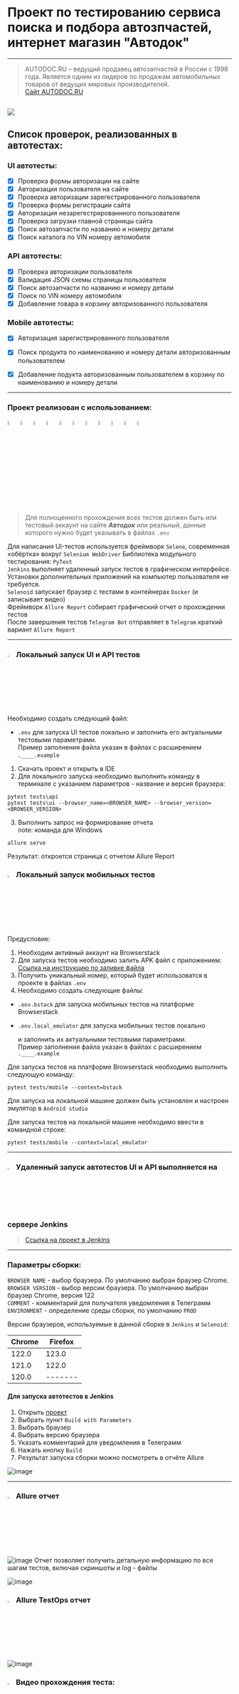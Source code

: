# Проект по тестированию сервиса поиска и подбора автозпчастей, интернет магазин "Автодок"

----
> AUTODOC.RU – ведущий продавец автозапчастей в России с 1998 года. Является одним из лидеров по продажам автомобильных
> товаров от ведущих мировых производителей.  
> [Сайт AUTODOC.RU](https://www.autodoc.ru/)

![](https://github.com/MDN78/qa_guru_python_10_15/blob/master/assets/autodoc_main_page.PNG)
----

## Список проверок, реализованных в автотестах:

### UI автотесты:

- [x] Проверка формы авторизации на сайте
- [x] Авторизация пользователя на сайте 
- [x] Проверка авторизации зарегестрированного пользователя  
- [x] Проверка формы регистрации сайта  
- [x] Авторизация незарегестрированнного пользователя
- [x] Проверка загрузки главной страницы сайта
- [x] Поиск автозапчасти по названию и номеру детали  
- [x] Поиск каталога по VIN номеру автомобиля

### API автотесты:  

- [x] Проверка авторизации пользователя  
- [x] Валидация JSON схемы страницы пользователя  
- [x] Поиск автозапчасти по названию и номеру детали  
- [x] Поиск по VIN номеру автомобиля  
- [x] Добавление товара в корзину авторизованного пользователя  

### Mobile автотесты:  
- [x] Авторизация зарегистрированного пользователя  
- [x] Поиск продукта по наименованию и номеру детали авторизованным пользователем
- [x] Добавление подукта авторизованным пользователем в корзину по наименованию и номеру детали


----

### Проект реализован с использованием:

<p  align="left">
<code><img width="5%" title="python" src="https://cdn.jsdelivr.net/gh/devicons/devicon@latest/icons/python/python-original.svg"></code>
<code><img width="5%" title="selene" src="https://github.com/MDN78/MDN78/blob/main/assets/selene.png"></code>
<code><img width="5%" title="selenium" src="https://github.com/MDN78/MDN78/blob/main/assets/selenium.png"></code>
<code><img width="5%" title="pytest" src="https://github.com/MDN78/MDN78/blob/main/assets/pytest.png"></code>
<code><img width="5%" title="selenoid" src="https://github.com/MDN78/MDN78/blob/main/assets/selenoid.png"></code>
<code><img width="5%" title="jenkins" src="https://cdn.jsdelivr.net/gh/devicons/devicon@latest/icons/jenkins/jenkins-original.svg"></code>
<code><img width="5%" title="allure" src="https://github.com/MDN78/MDN78/blob/main/assets/allure_report.png"></code>
<code><img width="5%" title="alluretestops" src="https://github.com/MDN78/MDN78/blob/main/assets/allure_testops.png"></code>
<code><img width="5%" title="github" src="https://github.com/MDN78/MDN78/blob/main/assets/github.png"></code>  
<code><img width="5%" title="telegram" src="assets/tg.png"></code>   
<code><img width="5%" title="pycharm" src="https://cdn.jsdelivr.net/gh/devicons/devicon@latest/icons/pycharm/pycharm-original.svg"></code>  


> Для полноценного прохождения всех тестов должен быть или тестовый аккаунт на сайте ***Автодок*** или реальный, данные
> которого нужно будет указывать в файлах
`.env`
>
Для написания UI-тестов используется фреймворк `Selene`, современная «обёртка» вокруг `Selenium WebDriver`
Библиотека модульного тестирования: `PyTest`  
`Jenkins` выполняет удаленный запуск тестов в графическом интерфейсе. Установки дополнительных приложений на компьютер
пользователя не требуется.  
`Selenoid` запускает браузер с тестами в контейнерах `Docker` (и записывает видео)  
Фреймворк `Allure Report` собирает графический отчет о прохождении тестов  
После завершения тестов `Telegram Bot` отправляет в `Telegram` краткий вариант `Allure Report`

----

### <img width="3%" title="pc" src="assets/pc.jpg"> Локальный запуск UI и API тестов  

Необходимо создать следующий файл:
- `.env`  для запуска UI тестов локально
и заполнить его актуальными тестовыми параметрами.  
Пример заполнения файла указан в файлах с расширением `.____.example`

1) Скачать проект и открыть в IDE
2) Для локального запуска необходимо выполнить команду в терминале с указанием параметров - название и версия браузера:

```commandline
pytest tests\api 
pytest tests\ui --browser_name=<BROWSER_NAME> --browser_version=<BROWSER_VERSION>
```
      
3) Выполнить запрос на формирование отчета  
   note: команда для Windows

```commandline
allure serve
```

Результат: откроется страница с отчетом Allure Report

### <img width="3%" title="pc" src="assets/pc.jpg"> Локальный запуск мобильных тестов  
Предусловие:
1) Необходим активный аккаунт на Browserstack
2) Для запуска тестов необходимо залить APK файл с приложением:  
[Ссылка на инструкцию по заливке файла](https://github.com/qa-guru/mobile-tests-13-py/tree/demo-selene-appium-with-browserstack-android#how-to-upload-your-own-version-of-application-to-browserstack)
3) Получить уникальный номер, который будет использоватся в проекте в файлах `.env`  
4) Необходимо создать следующие файлы:
- `.env.bstack`  для запуска мобильных тестов на платформе Browserstack  
- `.env.local_emulator`  для запуска мобильных тестов локально  

  и заполнить их актуальными тестовыми параметрами.  
Пример заполнения файла указан в файлах с расширением `.____.example` 

Для запуска тестов на платформе Browserstack необходимо выполнить следующую команду:  
```commandline
pytest tests/mobile --context=bstack
```

Для запуска на локальной машине должен быть установлен и настроен эмулятор в `Android studio`  

Для запуска тестов на локальной машине необходимо ввести в командной строке:  
```commandline
pytest tests/mobile --context=local_emulator
```


----

### <img width="3%" title="Jenkins" src="https://cdn.jsdelivr.net/gh/devicons/devicon@latest/icons/jenkins/jenkins-original.svg"> Удаленный запуск автотестов UI и API выполняется на сервере Jenkins

> <a target="_blank" href="https://jenkins.autotests.cloud/job/C10_MDN782007_autodoc/">Ссылка на проект в
> Jenkins</a>

----

### Параметры сборки:

`BROWSER NAME` - выбор браузера. По умолчанию выбран браузер Chrome.   
`BROWSER VERSION` - выбор версии браузера. По умолчанию выбран браузер Chrome, версия 122  
`COMMENT` - комментарий для получателя уведомления в Телеграмм  
`ENVIRONMENT` - определение среды сборки, по умолчанию `PROD`  

Версии браузеров, используемые в данной сборке в `Jenkins` и `Selenoid`:

| Chrome | Firefox |
|--------|---------|
| 122.0  | 123.0   |
| 121.0  | 122.0   |
| 120.0  | ------- |


#### Для запуска автотестов в Jenkins

1. Открыть <a target="_blank" href="https://jenkins.autotests.cloud/job/C10_MDN782007_autodoc/">проект</a>
2. Выбрать пункт `Build with Parameters`
3. Выбрать браузер
4. Выбрать версию браузера
4. Указать комментарий для уведомления в Телеграмм
5. Нажать кнопку `Build`
6. Результат запуска сборки можно посмотреть в отчёте Allure  


![image](assets/jenkins_main_page.PNG)

----

### <img width="3%" title="Allure report" src="https://github.com/MDN78/MDN78/blob/main/assets/allure_report.png"> Allure отчет

![image](assets/allure_report.PNG)
Отчет позволяет получить детальную информацию по все шагам тестов, включая скриншоты и log - файлы

![image](assets/allure_report_suits.PNG)

### <img width="3%" title="Allure testops" src="https://github.com/MDN78/MDN78/blob/main/assets/allure_testops.png"> Allure TestOps отчет

![image](assets/allure_testops_report.PNG)   

### <img width="3%" title="Allure report" src="https://github.com/MDN78/MDN78/blob/main/assets/selenoid.png"> Видео прохождения теста:

Видеозапись каждого теста генерируется с помощью `Selenoid` после успешного запуска контейнера c тестами в `Docker`.

![image](assets/test_example.gif)

### <img width="3%" title="Allure report" src="assets/tg.png"> Получение уведомлений о прохождении тестов в Telegram

После завершения сборки специальный Telegram-бот отправляет сообщение с отчетом.  

![image](assets/telegramm_report.PNG)  






